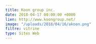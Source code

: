 ```yaml
---
title: Koon group inc.
date: 2018-04-17 00:00:00 +0000
lien: http://www.koongroup.net/
image: "/uploads/2018/04/16/akoon.png"
filtre: vitrine
type: Sites Web
---
```

